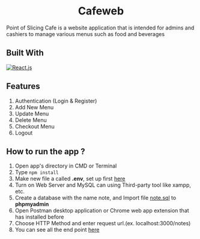 <h1 align="center">Cafeweb</h1>



Point of Slicing Cafe is a website application that is intended for admins and cashiers to manage various menus such as food and beverages
## Built With
[![React.js](https://img.shields.io/badge/React.js-0.01-blue)](https://reactjs.org/docs/create-a-new-react-app.html)


## Features
1. Authentication (Login & Register)
2. Add New Menu
3. Update Menu
4. Delete Menu
5. Checkout Menu
6. Logout


## How to run the app ?
1. Open app's directory in CMD or Terminal
2. Type `npm install`
3. Make new file a called **.env**, set up first [here](#set-up-env-file)
4. Turn on Web Server and MySQL can using Third-party tool like xampp, etc.
5. Create a database with the name note, and Import file [note.sql](note.sql) to **phpmyadmin**
6. Open Postman desktop application or Chrome web app extension that has installed before
7. Choose HTTP Method and enter request url.(ex. localhost:3000/notes)
8. You can see all the end point [here](#end-point)


